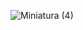 ![Miniatura (4)](https://github.com/micCi0/StopWatch/assets/120597140/c0f8c338-4e73-471b-8d98-0c1864833501)

